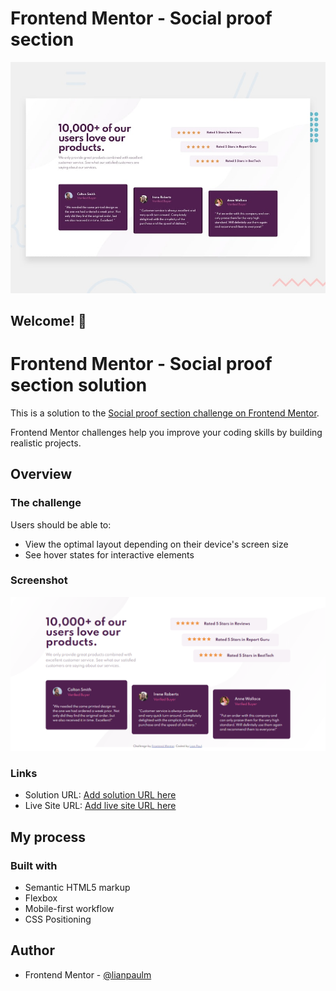 # Frontend Mentor - Social proof section

![Design preview for the Social proof section coding challenge](./design/desktop-preview.jpg)

## Welcome! 👋

# Frontend Mentor - Social proof section solution

This is a solution to the [Social proof section challenge on Frontend Mentor](https://www.frontendmentor.io/challenges/social-proof-section-6e0qTv_bA).

Frontend Mentor challenges help you improve your coding skills by building realistic projects.

## Overview

### The challenge

Users should be able to:

- View the optimal layout depending on their device's screen size
- See hover states for interactive elements

### Screenshot

![](./design/screenshot.png)

### Links

- Solution URL: [Add solution URL here](https://www.frontendmentor.io/solutions/mobile-first-approach-using-flexbox-and-css-positioning-bB4o0a0Gq)
- Live Site URL: [Add live site URL here](https://lpdesign-social-proof-section.netlify.app/)

## My process

### Built with

- Semantic HTML5 markup
- Flexbox
- Mobile-first workflow
- CSS Positioning

## Author

<!-- - Website - [Add your name here](https://www.your-site.com) -->

- Frontend Mentor - [@lianpaulm](https://www.frontendmentor.io/profile/lianpaulm)
